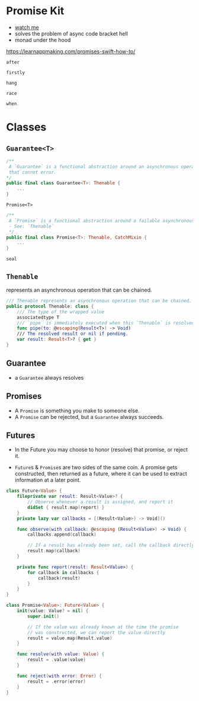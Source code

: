 # Promise Kit

* [watch me](https://academy.realm.io/posts/swift-summit-javier-soto-futures/)
* solves the problem of async code bracket hell
* monad under the hood

https://learnappmaking.com/promises-swift-how-to/


`after`

`firstly`

`hang`

`race`

`when`




# Classes
## `Guarantee<T>`
```swift
/**
 A `Guarantee` is a functional abstraction around an asynchronous operation
 that cannot error.
*/
public final class Guarantee<T>: Thenable {
    ...
}
```

`Promise<T>`
```swift
/**
 A `Promise` is a functional abstraction around a failable asynchronous operation.
 - See: `Thenable`
 */
public final class Promise<T>: Thenable, CatchMixin {
    ...
}
```

`seal`

## `Thenable`
represents an asynchronous operation that can be chained.

```swift
/// Thenable represents an asynchronous operation that can be chained.
public protocol Thenable: class {
    /// The type of the wrapped value
    associatedtype T
    /// `pipe` is immediately executed when this `Thenable` is resolved
    func pipe(to: @escaping(Result<T>) -> Void)
    /// The resolved result or nil if pending.
    var result: Result<T>? { get }
}
```

## Guarantee
* a `Guarantee` always resolves

## Promises
* A `Promise` is something you make to someone else.
* A `Promise` can be rejected, but a `Guarantee` always succeeds.

## Futures
* In the Future you may choose to honor (resolve) that promise, or reject it.

* `Future`s & `Promise`s are two sides of the same coin. A promise gets
constructed, then returned as a future, where it can be used to extract
information at a later point.


```swift
class Future<Value> {
    fileprivate var result: Result<Value>? {
        // Observe whenever a result is assigned, and report it
        didSet { result.map(report) }
    }
    private lazy var callbacks = [(Result<Value>) -> Void]()

    func observe(with callback: @escaping (Result<Value>) -> Void) {
        callbacks.append(callback)

        // If a result has already been set, call the callback directly
        result.map(callback)
    }

    private func report(result: Result<Value>) {
        for callback in callbacks {
            callback(result)
        }
    }
}
```

```swift
class Promise<Value>: Future<Value> {
    init(value: Value? = nil) {
        super.init()

        // If the value was already known at the time the promise
        // was constructed, we can report the value directly
        result = value.map(Result.value)
    }

    func resolve(with value: Value) {
        result = .value(value)
    }

    func reject(with error: Error) {
        result = .error(error)
    }
}
```
